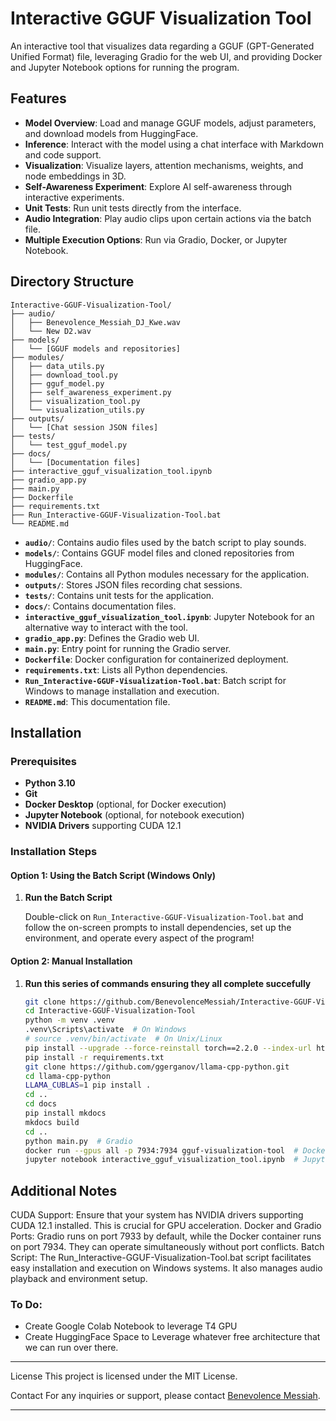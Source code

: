 # Interactive GGUF Visualization Tool

An interactive tool that visualizes data regarding a GGUF (GPT-Generated Unified Format) file, leveraging Gradio for the web UI, and providing Docker and Jupyter Notebook options for running the program.

## Features

- **Model Overview**: Load and manage GGUF models, adjust parameters, and download models from HuggingFace.
- **Inference**: Interact with the model using a chat interface with Markdown and code support.
- **Visualization**: Visualize layers, attention mechanisms, weights, and node embeddings in 3D.
- **Self-Awareness Experiment**: Explore AI self-awareness through interactive experiments.
- **Unit Tests**: Run unit tests directly from the interface.
- **Audio Integration**: Play audio clips upon certain actions via the batch file.
- **Multiple Execution Options**: Run via Gradio, Docker, or Jupyter Notebook.

## Directory Structure

````Interactive-GGUF-Visualization-Tool/
Interactive-GGUF-Visualization-Tool/
├── audio/
│   ├── Benevolence_Messiah_DJ_Kwe.wav
│   └── New D2.wav
├── models/
│   └── [GGUF models and repositories]
├── modules/
│   ├── data_utils.py
│   ├── download_tool.py
│   ├── gguf_model.py
│   ├── self_awareness_experiment.py
│   ├── visualization_tool.py
│   └── visualization_utils.py
├── outputs/
│   └── [Chat session JSON files]
├── tests/
│   └── test_gguf_model.py
├── docs/
│   └── [Documentation files]
├── interactive_gguf_visualization_tool.ipynb
├── gradio_app.py
├── main.py
├── Dockerfile
├── requirements.txt
├── Run_Interactive-GGUF-Visualization-Tool.bat
└── README.md
````


- **`audio/`**: Contains audio files used by the batch script to play sounds.
- **`models/`**: Contains GGUF model files and cloned repositories from HuggingFace.
- **`modules/`**: Contains all Python modules necessary for the application.
- **`outputs/`**: Stores JSON files recording chat sessions.
- **`tests/`**: Contains unit tests for the application.
- **`docs/`**: Contains documentation files.
- **`interactive_gguf_visualization_tool.ipynb`**: Jupyter Notebook for an alternative way to interact with the tool.
- **`gradio_app.py`**: Defines the Gradio web UI.
- **`main.py`**: Entry point for running the Gradio server.
- **`Dockerfile`**: Docker configuration for containerized deployment.
- **`requirements.txt`**: Lists all Python dependencies.
- **`Run_Interactive-GGUF-Visualization-Tool.bat`**: Batch script for Windows to manage installation and execution.
- **`README.md`**: This documentation file.

## Installation

### Prerequisites

- **Python 3.10**
- **Git**
- **Docker Desktop** (optional, for Docker execution)
- **Jupyter Notebook** (optional, for notebook execution)
- **NVIDIA Drivers** supporting CUDA 12.1

### Installation Steps

#### Option 1: Using the Batch Script (Windows Only)

1. **Run the Batch Script**

   Double-click on `Run_Interactive-GGUF-Visualization-Tool.bat` and follow the on-screen prompts to install dependencies, set up the environment, and operate every aspect of the program!

#### Option 2: Manual Installation

1. **Run this series of commands ensuring they all complete succefully**

   ````bash
   git clone https://github.com/BenevolenceMessiah/Interactive-GGUF-Visualization-Tool.git
   cd Interactive-GGUF-Visualization-Tool
   python -m venv .venv
   .venv\Scripts\activate  # On Windows
   # source .venv/bin/activate  # On Unix/Linux
   pip install --upgrade --force-reinstall torch==2.2.0 --index-url https://download.pytorch.org/whl/cu121
   pip install -r requirements.txt
   git clone https://github.com/ggerganov/llama-cpp-python.git
   cd llama-cpp-python
   LLAMA_CUBLAS=1 pip install .
   cd ..
   cd docs
   pip install mkdocs
   mkdocs build
   cd ..
   python main.py  # Gradio
   docker run --gpus all -p 7934:7934 gguf-visualization-tool  # Docker
   jupyter notebook interactive_gguf_visualization_tool.ipynb  # Jupyter Notebook
   ````

## Additional Notes ##
CUDA Support: Ensure that your system has NVIDIA drivers supporting CUDA 12.1 installed. This is crucial for GPU acceleration.
Docker and Gradio Ports: Gradio runs on port 7933 by default, while the Docker container runs on port 7934. They can operate simultaneously without port conflicts.
Batch Script: The Run_Interactive-GGUF-Visualization-Tool.bat script facilitates easy installation and execution on Windows systems. It also manages audio playback and environment setup.

### To Do: ###
- Create Google Colab Notebook to leverage T4 GPU
- Create HuggingFace Space to Leverage whatever free architecture that we can run over there.

---

License
This project is licensed under the MIT License.

Contact
For any inquiries or support, please contact [Benevolence Messiah](https://huggingface.co/BenevolenceMessiah).

---
